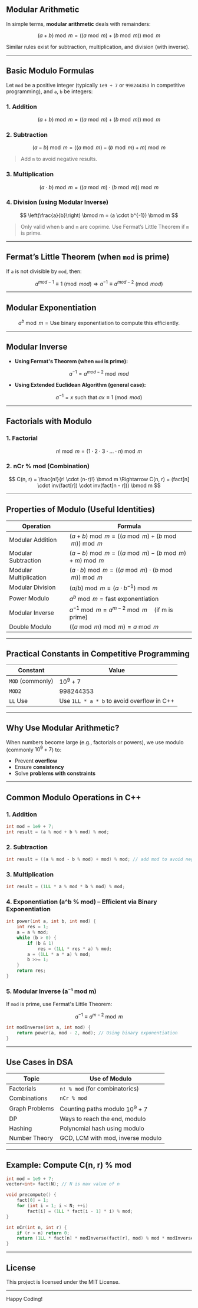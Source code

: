 ## Modular Arithmetic

In simple terms, **modular arithmetic** deals with remainders:

$$
(a + b) \bmod m = ((a \bmod m) + (b \bmod m)) \bmod m
$$

Similar rules exist for subtraction, multiplication, and division (with inverse).

---

## Basic Modulo Formulas

Let `mod` be a positive integer (typically `1e9 + 7` or `998244353` in competitive programming), and `a`, `b` be integers:

### 1. **Addition**

$$
(a + b) \bmod m = ((a \bmod m) + (b \bmod m)) \bmod m
$$

### 2. **Subtraction**

$$
(a - b) \bmod m = ((a \bmod m) - (b \bmod m) + m) \bmod m
$$

> Add `m` to avoid negative results.

### 3. **Multiplication**

$$
(a \cdot b) \bmod m = ((a \bmod m) \cdot (b \bmod m)) \bmod m
$$

### 4. **Division (using Modular Inverse)**

$$
\left(\frac{a}{b}\right) \bmod m = (a \cdot b^{-1}) \bmod m
$$

> Only valid when `b` and `m` are coprime. Use Fermat’s Little Theorem if `m` is prime.

---

## Fermat’s Little Theorem (when `mod` is prime)

If `a` is not divisible by `mod`, then:

$$
a^{mod - 1} \equiv 1 \pmod{mod}
\Rightarrow a^{-1} \equiv a^{mod - 2} \pmod{mod}
$$

---

## Modular Exponentiation

$$
a^b \bmod m = \text{Use binary exponentiation to compute this efficiently.}
$$

---

## Modular Inverse

* **Using Fermat's Theorem (when `mod` is prime):**

$$
a^{-1} = a^{mod-2} \bmod mod
$$

* **Using Extended Euclidean Algorithm (general case):**

$$
a^{-1} = x \text{ such that } ax \equiv 1 \pmod{mod}
$$

---

## Factorials with Modulo

### 1. **Factorial**

$$
n! \bmod m = (1 \cdot 2 \cdot 3 \cdot \dots \cdot n) \bmod m
$$

### 2. **nCr % mod (Combination)**

$$
C(n, r) = \frac{n!}{r! \cdot (n-r)!} \bmod m
\Rightarrow C(n, r) = (fact[n] \cdot inv(fact[r]) \cdot inv(fact[n - r])) \bmod m
$$

---

## Properties of Modulo (Useful Identities)

| Operation              | Formula                                                         |
| ---------------------- | --------------------------------------------------------------- |
| Modular Addition       | $(a + b) \bmod m = ((a \bmod m) + (b \bmod m)) \bmod m$         |
| Modular Subtraction    | $(a - b) \bmod m = ((a \bmod m) - (b \bmod m) + m) \bmod m$     |
| Modular Multiplication | $(a \cdot b) \bmod m = ((a \bmod m) \cdot (b \bmod m)) \bmod m$ |
| Modular Division       | $(a / b) \bmod m = (a \cdot b^{-1}) \bmod m$                    |
| Power Modulo           | $a^b \bmod m = \text{fast exponentiation}$                      |
| Modular Inverse        | $a^{-1} \bmod m = a^{m-2} \bmod m \quad \text{(if m is prime)}$ |
| Double Modulo          | $((a \bmod m) \bmod m) = a \bmod m$                             |

---

## Practical Constants in Competitive Programming

| Constant         | Value                                      |
| ---------------- | ------------------------------------------ |
| `MOD` (commonly) | $10^9 + 7$                                 |
| `MOD2`           | $998244353$                                |
| `LL` Use         | Use `1LL * a * b` to avoid overflow in C++ |

---

## Why Use Modular Arithmetic?

When numbers become large (e.g., factorials or powers), we use modulo (commonly $10^9 + 7$) to:

* Prevent **overflow**
* Ensure **consistency**
* Solve **problems with constraints**

---

## Common Modulo Operations in C++

### 1. **Addition**

```cpp
int mod = 1e9 + 7;
int result = (a % mod + b % mod) % mod;
```

### 2. **Subtraction**

```cpp
int result = ((a % mod - b % mod) + mod) % mod; // add mod to avoid negative
```

### 3. **Multiplication**

```cpp
int result = (1LL * a % mod * b % mod) % mod;
```

### 4. **Exponentiation (a^b % mod)** – Efficient via Binary Exponentiation

```cpp
int power(int a, int b, int mod) {
    int res = 1;
    a = a % mod;
    while (b > 0) {
        if (b & 1)
            res = (1LL * res * a) % mod;
        a = (1LL * a * a) % mod;
        b >>= 1;
    }
    return res;
}
```

### 5. **Modular Inverse (a⁻¹ mod m)**

If `mod` is prime, use Fermat's Little Theorem:

$$
a^{-1} \equiv a^{m-2} \bmod m
$$

```cpp
int modInverse(int a, int mod) {
    return power(a, mod - 2, mod); // Using binary exponentiation
}
```

---

## Use Cases in DSA

| Topic          | Use of Modulo                     |
| -------------- | --------------------------------- |
| Factorials     | `n! % mod` (for combinatorics)    |
| Combinations   | `nCr % mod`                       |
| Graph Problems | Counting paths modulo $10^9+7$    |
| DP             | Ways to reach the end, modulo     |
| Hashing        | Polynomial hash using modulo      |
| Number Theory  | GCD, LCM with mod, inverse modulo |

---

## Example: Compute C(n, r) % mod

```cpp
int mod = 1e9 + 7;
vector<int> fact(N); // N is max value of n

void precompute() {
    fact[0] = 1;
    for (int i = 1; i < N; ++i)
        fact[i] = (1LL * fact[i - 1] * i) % mod;
}

int nCr(int n, int r) {
    if (r > n) return 0;
    return (1LL * fact[n] * modInverse(fact[r], mod) % mod * modInverse(fact[n - r], mod) % mod) % mod;
}
```

---

## **License**
This project is licensed under the MIT License.

---

Happy Coding!
